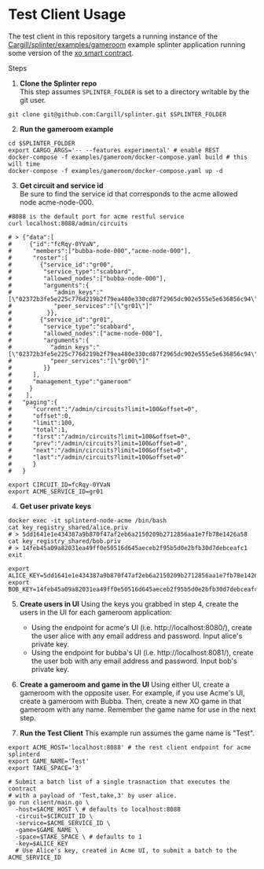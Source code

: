 # Test Client Usage

The test client in this repository targets a running instance of the
[Cargill/splinter/examples/gameroom](https://github.com/Cargill/splinter/tree/master/examples/gameroom) example splinter application
running some version of the [xo smart contract](https://github.com/hyperledger/sawtooth-sdk-rust/tree/master/examples/xo_rust).

Steps
1. **Clone the Splinter repo** <br> This step assumes `SPLINTER_FOLDER`
  is set to a directory writable by the git user.
```shell
git clone git@github.com:Cargill/splinter.git $SPLINTER_FOLDER
```

2. **Run the gameroom example**
```shell
cd $SPLINTER_FOLDER
export CARGO_ARGS='-- --features experimental' # enable REST
docker-compose -f examples/gameroom/docker-compose.yaml build # this will time
docker-compose -f examples/gameroom/docker-compose.yaml up -d
```

3. **Get circuit and service id** <br> Be sure to find the service id that
  corresponds to the acme allowed node acme-node-000.
```shell
#8088 is the default port for acme restful service
curl localhost:8088/admin/circuits

# > {"data":[
#     {"id":"fcRqy-0YVaN",
#      "members":["bubba-node-000","acme-node-000"],
#      "roster":[
#        {"service_id":"gr00",
#         "service_type":"scabbard",
#         "allowed_nodes":["bubba-node-000"],
#         "arguments":{
#            "admin_keys":"[\"02372b3fe5e225c776d219b2f79ea480e330cd87f2965dc902e555e5e636856c94\"]",
#            "peer_services":"[\"gr01\"]"
#          }},
#        {"service_id":"gr01",
#         "service_type":"scabbard",
#         "allowed_nodes":["acme-node-000"],
#         "arguments":{
#           "admin_keys":"[\"02372b3fe5e225c776d219b2f79ea480e330cd87f2965dc902e555e5e636856c94\"]",
#           "peer_services":"[\"gr00\"]"
#         }}
#      ],
#      "management_type":"gameroom"
#     }
#    ],
#   "paging":{
#      "current":"/admin/circuits?limit=100&offset=0",
#      "offset":0,
#      "limit":100,
#      "total":1,
#      "first":"/admin/circuits?limit=100&offset=0",
#      "prev":"/admin/circuits?limit=100&offset=0",
#      "next":"/admin/circuits?limit=100&offset=0",
#      "last":"/admin/circuits?limit=100&offset=0"
#      }
#   }

export CIRCUIT_ID=fcRqy-0YVaN
export ACME_SERVICE_ID=gr01
```

4. **Get user private keys**
```shell
docker exec -it splinterd-node-acme /bin/bash
cat key_registry_shared/alice.priv
# > 5dd1641e1e434387a9b870f47af2eb6a2150209b2712856aa1e7fb78e1426a58
cat key_registry_shared/bob.priv
# > 14feb45a09a82031ea49ff0e50516d645aeceb2f95b5d0e2bfb30d7debceafc1
exit

export ALICE_KEY=5dd1641e1e434387a9b870f47af2eb6a2150209b2712856aa1e7fb78e1426a58
export BOB_KEY=14feb45a09a82031ea49ff0e50516d645aeceb2f95b5d0e2bfb30d7debceafc1
```

5. **Create users in UI**
  Using the keys you grabbed in step 4, create the users in the UI for each
  gameroom application:

    - Using the endpoint for acme's UI (i.e. http://localhost:8080/),
      create the user alice with any email address and password.
      Input alice's private key.
    - Using the endpoint for bubba's UI (i.e. http://localhost:8081/),
      create the user bob with any email address and password.
      Input bob's private key.

6. **Create a gameroom and game in the UI**
  Using either UI, create a gameroom with the opposite user. For example, if you
  use Acme's UI, create a gameroom with Bubba. Then, create a new XO game in
  that gameroom with any name. Remember the game name for use in the next step.

7. **Run the Test Client**
  This example run assumes the game name is "Test".
```shell
export ACME_HOST='localhost:8088' # the rest client endpoint for acme splinterd
export GAME_NAME='Test'
export TAKE_SPACE='3'

# Submit a batch list of a single trasnaction that executes the contract
# with a payload of 'Test,take,3' by user alice.
go run client/main.go \
  -host=$ACME_HOST \ # defaults to localhost:8088
  -circuit=$CIRCUIT_ID \
  -service=$ACME_SERVICE_ID \
  -game=$GAME_NAME \
  -space=$TAKE_SPACE \ # defaults to 1
  -key=$ALICE_KEY
  # Use Alice's key, created in Acme UI, to submit a batch to the ACME_SERVICE_ID
```
